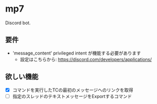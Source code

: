 # mp7

Discord bot.

## 要件

- 'message_content' privileged intent が機能する必要があります
    - 設定はこちらから: https://discord.com/developers/applications/

## 欲しい機能

- [x] コマンドを実行したTCの最初のメッセージへのリンクを取得
- [ ] 指定のスレッドのテキストメッセージをExportするコマンド
